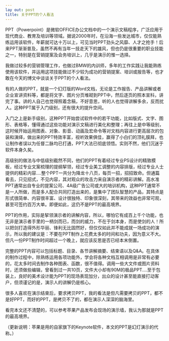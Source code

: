 ```yaml
---
lay out: post
title: 关于PPT的个人看法
---
```


PPT（Powerpoint）是微软OFFICE办公文档中的一个演示文稿程序，广泛应用于现代商业、教育及培训等领域。据说2000年时，在沿海一些发达城市，仅仅能熟练运用该软件，年薪就可达十万以上，可见当时PPT劲头之风靡、人才之抢手！后来PPT渐渐普及，虽然不再有当年一技走天下的雄风，但也仍是很重要的职业技能之一，特别是在营销提案及会务培训上，几乎是演示的惟一选择。

我做过较多的营销管理工作，也做过BMW的内训师，多年的工作实践让我能熟练使用该软件，并运用这项技能做过不少较为成功的营销提案、培训或报告等，也才敢在今天的博文中谈谈关于PPT的个人看法。

有的人做的PPT，就是一个幻灯版的Word文档，无论是工作报告、产品讲解或者企业宣讲资料等，都是将文字、图片分页堆砌到PPT中，然后逐页的照本宣科，讲完了事。讲的人自己也觉得照着念稿，不好意思，听的人也觉得讲解多余，反而扰人。这种PPT属于入门级别，还有很大的提升空间。

入门之上是新手级别，这种PPT开始尝试软件中的若干功能，比如版式、文字、图形、表格等，懂得通过这些功能对演示文稿进行美化和整理；再往上是中等级别，这时候开始运用图表、对象、影音、动画及宏命令等对文档内容进行更高层次的包装和演绎，做出来的PPT特效丰富，视听效果俱佳，赢得了小白们的顶礼膜拜，也让制作者误以为任督二脉均已打通，PPT大法已彻底领悟。实则不然，他们沉迷于软件本身久矣。

高级别的做法与中低级别截然不同，他们的PPT有着经过专业PS设计的精致模板，经过专业文案梳理的提纲挈领，经过专业美工调整的内容排版，经过专业人士提供的精彩内容....整个PPT一共分为降龙十八页，每页一招，招招致命。但通篇看去，只见招式，不见内容，其对观众的攻击力来自演示者的精彩讲解。高水准PPT通常出自专业的提案公司、4A级广告公司或大的培训机构，这种PPT通常不是一人所做，而是多人配合共同打造出来的，是集中了团队智慧的产品，其特点是形式很简单、内容很丰富、设计很独特、印象很深刻，其带来的效益也非常可观，甚至可签约百万大单。即便如此，这仍不是PPT的最高境界。

PPT的作用，实际是挈领演示者的讲解内容，所以，哪怕它有成百上千个功能，也无非是演示者手里的一柄剑而已，而剑的威力，不在于剑本身，而是使剑的人！所以把剑打造得外形华丽、锋利无比固然好，但仅仅如此并不能成就一场成功的演示，所以我的建议是：不要在PPT制作上花费太多的时间和功夫，因为意义不大。但凡一份PPT制作时间超过一个晚上，就应该反思是否已经本末倒置。

完整的PPT内容可以包括标题、目录、各节讲解摘要、结束语以及Q&A。在具体的制作过程中，除熟练运用各项功能外，学会将各种文档互相调用是非常有必要的，花太多时间去制作各种图表、函数，很不值得。调用一些大文件或图片资料时，还须做些编辑，曾看到过一共10页，文件大小却有90M的极品PPT....至于包装上，良好的美术设计能为PPT的现场表现加分，出众的设计甚至能直接打动客户，但须谨记的是，演示人的讲解仍是核心。

很多人喜欢在演示结束后，要求拷贝PPT，我的看法是但凡需要拷贝的PPT，都不是好PPT，而好的PPT，是拷贝不了的，都在演示人深深的脑海里。

看完本文还不清楚的，可以参考苹果产品发布会现场的演示墙，我认为那就是PPT的最高境界。

（更新说明：苹果是用的自家旗下的Keynote软件，本文的PPT是幻灯演示的代称。）
